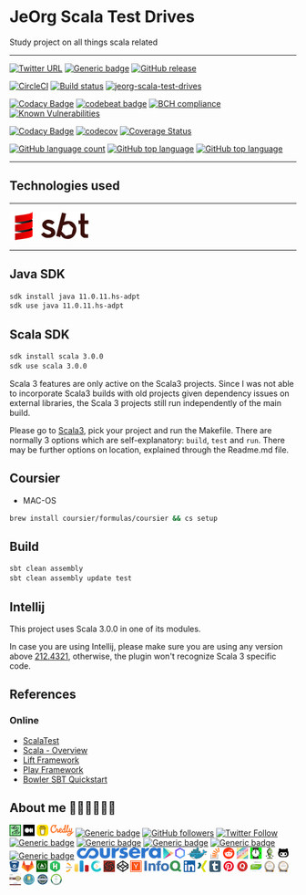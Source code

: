 # JeOrg Scala Test Drives

Study project on all things scala related

---

[![Twitter URL](https://img.shields.io/twitter/url?logoColor=blue&style=social&url=https%3A%2F%2Fimg.shields.io%2Ftwitter%2Furl%3Fstyle%3Dsocial)](https://twitter.com/intent/tweet?text=%20Checkout%20this%20%40github%20repo%20by%20%40joaofse%20%F0%9F%91%A8%F0%9F%8F%BD%E2%80%8D%F0%9F%92%BB%3A%20https%3A//github.com/jesperancinha/jeorg-scala-test-drives)
[![Generic badge](https://img.shields.io/static/v1.svg?label=GitHub&message=Scala%20Test%20Drives&color=informational)](https://github.com/jesperancinha/jeorg-scala-test-drives)
[![GitHub release](https://img.shields.io/github/release-pre/jesperancinha/jeorg-scala-test-drives.svg)](#)

[![CircleCI](https://circleci.com/gh/jesperancinha/jeorg-scala-test-drives/tree/main.svg?style=svg)](https://circleci.com/gh/jesperancinha/jeorg-scala-test-drives/tree/main)
[![Build status](https://ci.appveyor.com/api/projects/status/2wm1p5dy2mawewkp?svg=true)](https://ci.appveyor.com/project/jesperancinha/jeorg-scala-test-drives)
[![jeorg-scala-test-drives](https://github.com/jesperancinha/jeorg-scala-test-drives/actions/workflows/jeorg-scala-test-drives.yml/badge.svg)](https://github.com/jesperancinha/jeorg-scala-test-drives/actions/workflows/jeorg-scala-test-drives.yml)

[![Codacy Badge](https://app.codacy.com/project/badge/Grade/fe01b148957f4109bd66b3dbde1c2728)](https://www.codacy.com/gh/jesperancinha/jeorg-scala-test-drives/dashboard?utm_source=github.com&amp;utm_medium=referral&amp;utm_content=jesperancinha/jeorg-scala-test-drives&amp;utm_campaign=Badge_Grade)
[![codebeat badge](https://codebeat.co/badges/375b0a90-d5a0-468f-a9b7-051ea83a9c80)](https://codebeat.co/projects/github-com-jesperancinha-jeorg-scala-test-drives-main)
[![BCH compliance](https://bettercodehub.com/edge/badge/jesperancinha/jeorg-scala-test-drives?branch=main)](https://bettercodehub.com/results/jesperancinha/jeorg-scala-test-drives)
[![Known Vulnerabilities](https://snyk.io/test/github/jesperancinha/jeorg-scala-test-drives/badge.svg)](https://snyk.io/test/github/jesperancinha/jeorg-scala-test-drives)

[![Codacy Badge](https://app.codacy.com/project/badge/Coverage/fe01b148957f4109bd66b3dbde1c2728)](https://www.codacy.com/gh/jesperancinha/jeorg-scala-test-drives/dashboard?utm_source=github.com&utm_medium=referral&utm_content=jesperancinha/jeorg-scala-test-drives&utm_campaign=Badge_Coverage)
[![codecov](https://codecov.io/gh/jesperancinha/jeorg-scala-test-drives/branch/main/graph/badge.svg)](https://codecov.io/gh/jesperancinha/jeorg-scala-test-drives)
[![Coverage Status](https://coveralls.io/repos/github/jesperancinha/jeorg-scala-test-drives/badge.svg?branch=main)](https://coveralls.io/github/jesperancinha/jeorg-scala-test-drives?branch=main)

[![GitHub language count](https://img.shields.io/github/languages/count/jesperancinha/jeorg-scala-test-drives.svg)](#)
[![GitHub top language](https://img.shields.io/github/languages/top/jesperancinha/jeorg-scala-test-drives.svg)](#)
[![GitHub top language](https://img.shields.io/github/languages/code-size/jesperancinha/jeorg-scala-test-drives.svg)](#)

---

## Technologies used
 
---

[![alt text](https://raw.githubusercontent.com/jesperancinha/project-signer/master/project-signer-templates/icons-50/scala-50.png "Scala")](https://www.scala-lang.org/)
[![alt text](https://raw.githubusercontent.com/jesperancinha/project-signer/master/project-signer-templates/icons-50/sbt-50.png "Scala")](https://www.scala-sbt.org/)

---

## Java SDK


```bash
sdk install java 11.0.11.hs-adpt
sdk use java 11.0.11.hs-adpt
```
## Scala SDK

```bash
sdk install scala 3.0.0
sdk use scala 3.0.0
```

Scala 3 features are only active on the Scala3 projects.
Since I was not able to incorporate Scala3 builds with old projects given dependency issues on external libraries, the Scala 3 projects still run independently of the main build.

Please go to [Scala3](./jeorg-scala3-test-drives-crums), pick your project and run the Makefile.
There are normally 3 options which are self-explanatory: `build`, `test` and `run`. 
There may be further options on location, explained through the Readme.md file.

## Coursier

-   MAC-OS

```bash
brew install coursier/formulas/coursier && cs setup
```

## Build

```bash
sbt clean assembly
sbt clean assembly update test
```

## Intellij

This project uses Scala 3.0.0 in one of its modules.

In case you are using Intellij, please make sure you are using any version above [212.4321](https://confluence.jetbrains.com/display/IDEADEV/IntelliJ+IDEA+2021.2+EAP+%28212.4321.30+build%29+Release+Notes), otherwise, the plugin won't recognize Scala 3 specific code.

## References

### Online

-   [ScalaTest](https://www.scalatest.org/)
-   [Scala - Overview](https://www.tutorialspoint.com/scala/scala_overview.htm)
-   [Lift Framework](https://github.com/lift/framework)
-   [Play Framework](https://www.playframework.com/)
-   [Bowler SBT Quickstart](https://github.com/bowler-framework/bowler-quickstart)

## About me 👨🏽‍💻🚀🏳️‍🌈

[![alt text](https://raw.githubusercontent.com/jesperancinha/project-signer/master/project-signer-templates/icons-20/JEOrgLogo-20.png "João Esperancinha Homepage")](http://joaofilipesabinoesperancinha.nl)
[![alt text](https://raw.githubusercontent.com/jesperancinha/project-signer/master/project-signer-templates/icons-20/medium-20.png "Medium")](https://medium.com/@jofisaes)
[![alt text](https://raw.githubusercontent.com/jesperancinha/project-signer/master/project-signer-templates/icons-20/bmc-20.png "Buy me a Coffe")](https://www.buymeacoffee.com/jesperancinha)
[![alt text](https://raw.githubusercontent.com/jesperancinha/project-signer/master/project-signer-templates/icons-20/credly-20.png "Credly")](https://www.credly.com/users/joao-esperancinha)
[![Generic badge](https://img.shields.io/static/v1.svg?label=Homepage&message=joaofilipesabinoesperancinha.nl&color=6495ED "João Esperancinha Homepage")](https://joaofilipesabinoesperancinha.nl/)
[![GitHub followers](https://img.shields.io/github/followers/jesperancinha.svg?label=jesperancinha&style=social "GitHub")](https://github.com/jesperancinha)
[![Twitter Follow](https://img.shields.io/twitter/follow/joaofse?label=João%20Esperancinha&style=social "Twitter")](https://twitter.com/joaofse)
[![Generic badge](https://img.shields.io/static/v1.svg?label=GitHub&message=JEsperancinhaOrg&color=yellow "jesperancinha.org dependencies")](https://github.com/JEsperancinhaOrg)
[![Generic badge](https://img.shields.io/static/v1.svg?label=Articles&message=Across%20The%20Web&color=purple)](https://github.com/jesperancinha/project-signer/blob/master/project-signer-templates/Articles.md)
[![Generic badge](https://img.shields.io/static/v1.svg?label=Webapp&message=Image%20Train%20Filters&color=6495ED)](http://itf.joaofilipesabinoesperancinha.nl/)
[![Generic badge](https://img.shields.io/static/v1.svg?label=All%20Badges&message=Badges&color=red "All badges")](https://joaofilipesabinoesperancinha.nl/badges)
[![Generic badge](https://img.shields.io/static/v1.svg?label=Status&message=Project%20Status&color=red "Project statuses")](https://github.com/jesperancinha/project-signer/blob/master/project-signer-quality/Build.md)
[![alt text](https://raw.githubusercontent.com/jesperancinha/project-signer/master/project-signer-templates/icons-20/coursera-20.png "Coursera")](https://www.coursera.org/user/da3ff90299fa9297e283ee8e65364ffb)
[![alt text](https://raw.githubusercontent.com/jesperancinha/project-signer/master/project-signer-templates/icons-20/google-apps-20.png "Google Apps")](https://play.google.com/store/apps/developer?id=Joao+Filipe+Sabino+Esperancinha)
[![alt text](https://raw.githubusercontent.com/jesperancinha/project-signer/master/project-signer-templates/icons-20/sonatype-20.png "Sonatype Search Repos")](https://search.maven.org/search?q=org.jesperancinha)
[![alt text](https://raw.githubusercontent.com/jesperancinha/project-signer/master/project-signer-templates/icons-20/docker-20.png "Docker Images")](https://hub.docker.com/u/jesperancinha)
[![alt text](https://raw.githubusercontent.com/jesperancinha/project-signer/master/project-signer-templates/icons-20/stack-overflow-20.png)](https://stackoverflow.com/users/3702839/joao-esperancinha)
[![alt text](https://raw.githubusercontent.com/jesperancinha/project-signer/master/project-signer-templates/icons-20/reddit-20.png "Reddit")](https://www.reddit.com/user/jesperancinha/)
[![alt text](https://raw.githubusercontent.com/jesperancinha/project-signer/master/project-signer-templates/icons-20/devto-20.png "Dev To")](https://dev.to/jofisaes)
[![alt text](https://raw.githubusercontent.com/jesperancinha/project-signer/master/project-signer-templates/icons-20/hackernoon-20.jpeg "Hackernoon")](https://hackernoon.com/@jesperancinha)
[![alt text](https://raw.githubusercontent.com/jesperancinha/project-signer/master/project-signer-templates/icons-20/codeproject-20.png "Code Project")](https://www.codeproject.com/Members/jesperancinha)
[![alt text](https://raw.githubusercontent.com/jesperancinha/project-signer/master/project-signer-templates/icons-20/github-20.png "GitHub")](https://github.com/jesperancinha)
[![alt text](https://raw.githubusercontent.com/jesperancinha/project-signer/master/project-signer-templates/icons-20/bitbucket-20.png "BitBucket")](https://bitbucket.org/jesperancinha)
[![alt text](https://raw.githubusercontent.com/jesperancinha/project-signer/master/project-signer-templates/icons-20/gitlab-20.png "GitLab")](https://gitlab.com/jesperancinha)
[![alt text](https://raw.githubusercontent.com/jesperancinha/project-signer/master/project-signer-templates/icons-20/free-code-camp-20.jpg "FreeCodeCamp")](https://www.freecodecamp.org/jofisaes)
[![alt text](https://raw.githubusercontent.com/jesperancinha/project-signer/master/project-signer-templates/icons-20/hackerrank-20.png "HackerRank")](https://www.hackerrank.com/jofisaes)
[![alt text](https://raw.githubusercontent.com/jesperancinha/project-signer/master/project-signer-templates/icons-20/leet-code-20.png "LeetCode")](https://leetcode.com/jofisaes)
[![alt text](https://raw.githubusercontent.com/jesperancinha/project-signer/master/project-signer-templates/icons-20/codeforces-20.png "Code Forces")](https://codeforces.com/profile/jesperancinha)
[![alt text](https://raw.githubusercontent.com/jesperancinha/project-signer/master/project-signer-templates/icons-20/codebyte-20.png "Codebyte")](https://coderbyte.com/profile/jesperancinha)
[![alt text](https://raw.githubusercontent.com/jesperancinha/project-signer/master/project-signer-templates/icons-20/codewars-20.png "CodeWars")](https://www.codewars.com/users/jesperancinha)
[![alt text](https://raw.githubusercontent.com/jesperancinha/project-signer/master/project-signer-templates/icons-20/codepen-20.png "Code Pen")](https://codepen.io/jesperancinha)
[![alt text](https://raw.githubusercontent.com/jesperancinha/project-signer/master/project-signer-templates/icons-20/hacker-news-20.png "Hacker News")](https://news.ycombinator.com/user?id=jesperancinha)
[![alt text](https://raw.githubusercontent.com/jesperancinha/project-signer/master/project-signer-templates/icons-20/infoq-20.png "InfoQ")](https://www.infoq.com/profile/Joao-Esperancinha.2/)
[![alt text](https://raw.githubusercontent.com/jesperancinha/project-signer/master/project-signer-templates/icons-20/linkedin-20.png "LinkedIn")](https://www.linkedin.com/in/joaoesperancinha/)
[![alt text](https://raw.githubusercontent.com/jesperancinha/project-signer/master/project-signer-templates/icons-20/xing-20.png "Xing")](https://www.xing.com/profile/Joao_Esperancinha/cv)
[![alt text](https://raw.githubusercontent.com/jesperancinha/project-signer/master/project-signer-templates/icons-20/tumblr-20.png "Tumblr")](https://jofisaes.tumblr.com/)
[![alt text](https://raw.githubusercontent.com/jesperancinha/project-signer/master/project-signer-templates/icons-20/pinterest-20.png "Pinterest")](https://nl.pinterest.com/jesperancinha/)
[![alt text](https://raw.githubusercontent.com/jesperancinha/project-signer/master/project-signer-templates/icons-20/quora-20.png "Quora")](https://nl.quora.com/profile/Jo%C3%A3o-Esperancinha)
[![VMware Spring Professional 2021](https://raw.githubusercontent.com/jesperancinha/project-signer/master/project-signer-templates/badges/vmware-spring-professional-2021-20.png "VMware Spring Professional 2021")](https://www.credly.com/badges/762fa7a4-9cf4-417d-bd29-7e072d74cdb7)
[![Oracle Certified Professional, JEE 7 Developer](https://raw.githubusercontent.com/jesperancinha/project-signer/master/project-signer-templates/badges/oracle-certified-professional-java-ee-7-application-developer-20.png "Oracle Certified Professional, JEE7 Developer")](https://www.credly.com/badges/27a14e06-f591-4105-91ca-8c3215ef39a2)
[![Oracle Certified Professional, Java SE 11 Programmer](https://raw.githubusercontent.com/jesperancinha/project-signer/master/project-signer-templates/badges/oracle-certified-professional-java-se-11-developer-20.png "Oracle Certified Professional, Java SE 11 Programmer")](https://www.credly.com/badges/87609d8e-27c5-45c9-9e42-60a5e9283280)
[![IBM Cybersecurity Analyst Professional](https://raw.githubusercontent.com/jesperancinha/project-signer/master/project-signer-templates/badges/ibm-cybersecurity-analyst-professional-certificate-20.png "IBM Cybersecurity Analyst Professional")](https://www.credly.com/badges/ad1f4abe-3dfa-4a8c-b3c7-bae4669ad8ce)
[![Certified Advanced JavaScript Developer](https://raw.githubusercontent.com/jesperancinha/project-signer/master/project-signer-templates/badges/cancanit-badge-1462-20.png "Certified Advanced JavaScript Developer")](https://cancanit.com/certified/1462/)
[![Certified Neo4j Professional](https://raw.githubusercontent.com/jesperancinha/project-signer/master/project-signer-templates/badges/professional_neo4j_developer-20.png "Certified Neo4j Professional")](https://graphacademy.neo4j.com/certificates/c279afd7c3988bd727f8b3acb44b87f7504f940aac952495ff827dbfcac024fb.pdf)
[![Deep Learning](https://raw.githubusercontent.com/jesperancinha/project-signer/master/project-signer-templates/badges/deep-learning-20.png "Deep Learning")](https://www.credly.com/badges/8d27e38c-869d-4815-8df3-13762c642d64)
